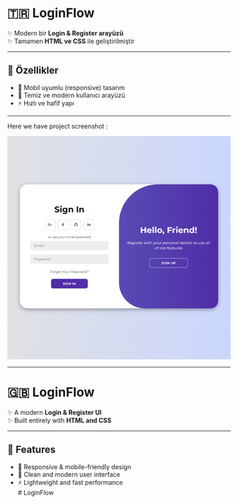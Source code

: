 # 🇹🇷 LoginFlow

✨ Modern bir **Login & Register arayüzü**  
✨ Tamamen **HTML ve CSS** ile geliştirilmiştir  

---

## 🚀 Özellikler
- 📱 Mobil uyumlu (responsive) tasarım  
- 🎨 Temiz ve modern kullanıcı arayüzü  
- ⚡ Hızlı ve hafif yapı




------------------------------------------
Here we have project screenshot :

![screenshot](screenshot.jpg)


------------------------------------------


# 🇬🇧 LoginFlow

✨ A modern **Login & Register UI**  
✨ Built entirely with **HTML and CSS**  

---

## 🚀 Features
- 📱 Responsive & mobile-friendly design  
- 🎨 Clean and modern user interface  
- ⚡ Lightweight and fast performance  
#   L o g i n F l o w 
 



